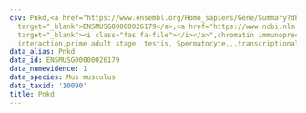```yaml
---
csv: Pnkd,<a href="https://www.ensembl.org/Homo_sapiens/Gene/Summary?db=core;g=ENSMUSG00000026179"
  target="_blank">ENSMUSG00000026179</a>,<a href="https://www.ncbi.nlm.nih.gov/pubmed/25450459"
  target="_blank"><i class="fas fa-file"></i></a>",chromatin immunoprecipitation assay,direct
  interaction,prime adult stage, testis, Spermatocyte,,,transcriptional regulation,
data_alias: Pnkd
data_id: ENSMUSG00000026179
data_numevidence: 1
data_species: Mus musculus
data_taxid: '10090'
title: Pnkd
---
```


